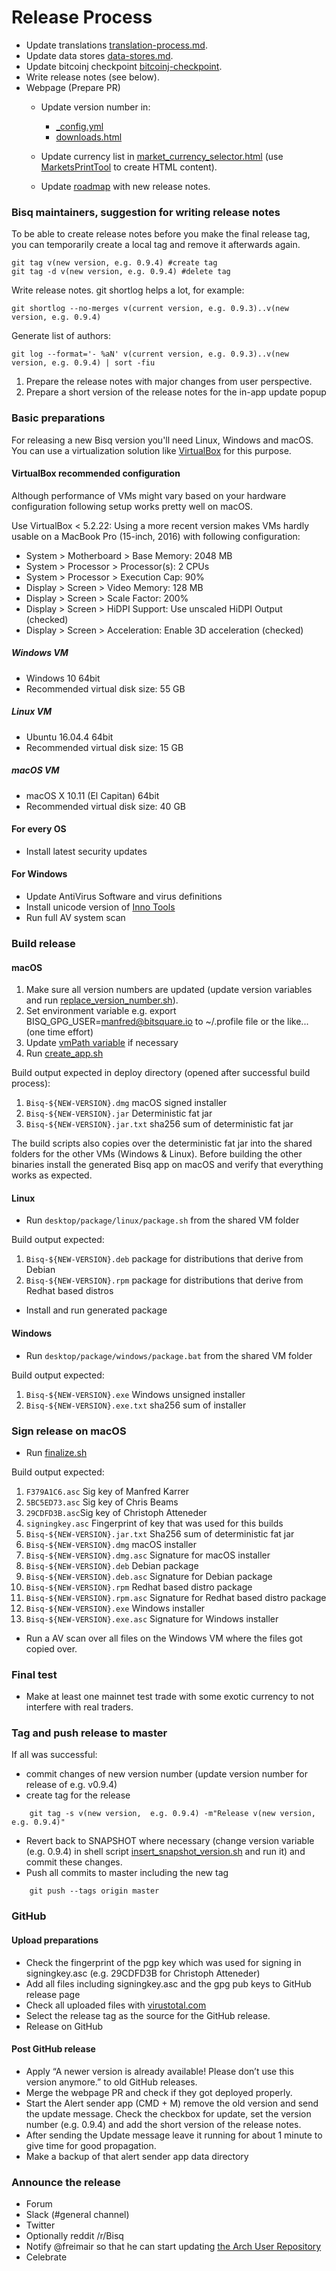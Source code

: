# Release Process

* Update translations [translation-process.md](translation-process.md#synchronising-translations).
* Update data stores [data-stores.md](data-stores.md#update-stores).
* Update bitcoinj checkpoint [bitcoinj-checkpoint](bitcoinj-checkpoint.md#update-checkpoint).
* Write release notes (see below).
* Webpage (Prepare PR)
    * Update version number in:
        * [_config.yml](https://github.com/bisq-network/bisq-website/blob/master/_config.yml)
        * [downloads.html](https://github.com/bisq-network/bisq-website/blob/master/downloads.html)
      
    * Update currency list in [market_currency_selector.html](https://github.com/bisq-network/bisq-website/blob/master/_includes/market_currency_selector.html) (use [MarketsPrintTool](https://github.com/bisq-network/bisq/blob/master/desktop/src/test/java/bisq/desktop/MarketsPrintTool.java)
    to create HTML content).
    * Update [roadmap](https://github.com/bisq-network/bisq-website/blob/master/roadmap.md) with new release notes.
      

### Bisq maintainers, suggestion for writing release notes
To be able to create release notes before you make the final release tag, you can temporarily create a local tag and
remove it afterwards again.

    git tag v(new version, e.g. 0.9.4) #create tag
    git tag -d v(new version, e.g. 0.9.4) #delete tag

Write release notes. git shortlog helps a lot, for example:

    git shortlog --no-merges v(current version, e.g. 0.9.3)..v(new version, e.g. 0.9.4)

Generate list of authors:

    git log --format='- %aN' v(current version, e.g. 0.9.3)..v(new version, e.g. 0.9.4) | sort -fiu
    
1. Prepare the release notes with major changes from user perspective.
2. Prepare a short version of the release notes for the in-app update popup

### Basic preparations
For releasing a new Bisq version you'll need Linux, Windows and macOS.
You can use a virtualization solution like [VirtualBox](https://www.virtualbox.org/wiki/Downloads) for this purpose.

#### VirtualBox recommended configuration
Although performance of VMs might vary based on your hardware configuration following setup works pretty well on macOS.

Use VirtualBox < 5.2.22: Using a more recent version makes VMs hardly usable on a MacBook Pro (15-inch, 2016)
with following configuration:
  * System > Motherboard > Base Memory: 2048 MB
  * System > Processor > Processor(s): 2 CPUs
  * System > Processor > Execution Cap: 90%
  * Display > Screen > Video Memory: 128 MB
  * Display > Screen > Scale Factor: 200%
  * Display > Screen > HiDPI Support: Use unscaled HiDPI Output (checked)
  * Display > Screen > Acceleration: Enable 3D acceleration (checked)

##### Windows VM
* Windows 10 64bit
* Recommended virtual disk size: 55 GB

##### Linux VM
* Ubuntu 16.04.4 64bit
* Recommended virtual disk size: 15 GB

##### macOS VM
* macOS X 10.11 (El Capitan) 64bit
* Recommended virtual disk size: 40 GB

#### For every OS

* Install latest security updates

#### For Windows

* Update AntiVirus Software and virus definitions
* Install unicode version of [Inno Tools](http://www.jrsoftware.org/isdl.php)
* Run full AV system scan

### Build release

#### macOS

1. Make sure all version numbers are updated (update version variables and run [replace_version_number.sh](https://github.com/bisq-network/bisq/blob/master/bisq/desktop/package/macosx/replace_version_number.sh)).
2. Set environment variable e.g. export BISQ_GPG_USER=manfred@bitsquare.io to ~/.profile file or the like... (one time effort)
3. Update [vmPath variable](https://github.com/bisq-network/bisq/blob/b4b5d0bb12c36afbe1aa6611dd8451378df6db8c/desktop/package/macosx/create_app.sh#L42) if necessary
4. Run [create_app.sh](https://github.com/bisq-network/bisq/blob/master/desktop/package/macosx/create_app.sh)

Build output expected in deploy directory (opened after successful build process):
  
  1. `Bisq-${NEW-VERSION}.dmg` macOS signed installer 
  2. `Bisq-${NEW-VERSION}.jar` Deterministic fat jar 
  3. `Bisq-${NEW-VERSION}.jar.txt` sha256 sum of deterministic fat jar 
  
The build scripts also copies over the deterministic fat jar into the shared folders for the other VMs (Windows & Linux).
Before building the other binaries install the generated Bisq app on macOS and verify that everything works as expected.

#### Linux

* Run `desktop/package/linux/package.sh` from the shared VM folder

Build output expected:
  
  1. `Bisq-${NEW-VERSION}.deb` package for distributions that derive from Debian 
  2. `Bisq-${NEW-VERSION}.rpm` package for distributions that derive from Redhat based distros

* Install and run generated package

#### Windows

* Run `desktop/package/windows/package.bat` from the shared VM folder

Build output expected:
  
  1. `Bisq-${NEW-VERSION}.exe` Windows unsigned installer 
  2. `Bisq-${NEW-VERSION}.exe.txt` sha256 sum of installer

### Sign release on macOS

* Run [finalize.sh](https://github.com/bisq-network/bisq/blob/master/bisq/desktop/package/macosx/finalize.sh)

Build output expected:

  1. `F379A1C6.asc` Sig key of Manfred Karrer 
  2. `5BC5ED73.asc` Sig key of Chris Beams 
  3. `29CDFD3B.asc`Sig key of Christoph Atteneder 
  4. `signingkey.asc` Fingerprint of key that was used for this builds 
  5. `Bisq-${NEW-VERSION}.jar.txt` Sha256 sum of deterministic fat jar
  6. `Bisq-${NEW-VERSION}.dmg` macOS installer
  7. `Bisq-${NEW-VERSION}.dmg.asc` Signature for macOS installer
  8. `Bisq-${NEW-VERSION}.deb` Debian package
  9. `Bisq-${NEW-VERSION}.deb.asc` Signature for Debian package
  10. `Bisq-${NEW-VERSION}.rpm` Redhat based distro package
  11. `Bisq-${NEW-VERSION}.rpm.asc` Signature for Redhat based distro package
  12. `Bisq-${NEW-VERSION}.exe` Windows installer
  13. `Bisq-${NEW-VERSION}.exe.asc` Signature for Windows installer
  
 * Run a AV scan over all files on the Windows VM where the files got copied over.
 
### Final test
 
 * Make at least one mainnet test trade with some exotic currency to not interfere with real traders.
 
### Tag and push release to master

If all was successful: 

 * commit changes of new version number (update version number for release of e.g. v0.9.4)
 * create tag for the release
```
    git tag -s v(new version,  e.g. 0.9.4) -m"Release v(new version, e.g. 0.9.4)"
```
 * Revert back to SNAPSHOT where necessary (change version variable (e.g. 0.9.4) in shell script [insert_snapshot_version.sh](https://github.com/bisq-network/bisq/blob/master/desktop/package/macosx/insert_snapshot_version.sh) and run it) and commit these changes.
 * Push all commits to master including the new tag
```
    git push --tags origin master
```

### GitHub

#### Upload preparations

 * Check the fingerprint of the pgp key which was used for signing in signingkey.asc (e.g. 29CDFD3B for Christoph Atteneder)
 * Add all files including signingkey.asc and the gpg pub keys to GitHub release page
 * Check all uploaded files with [virustotal.com](https://www.virustotal.com)
 * Select the release tag as the source for the GitHub release.
 * Release on GitHub

#### Post GitHub release
 * Apply “A newer version is already available! Please don’t use this version anymore.” to old GitHub releases.
 * Merge the webpage PR and check if they got deployed properly.
 * Start the Alert sender app (CMD + M)  remove the old version and send the update message. 
 Check the checkbox for update, set the version number (e.g. 0.9.4) and add the short version of the release notes.
 * After sending the Update message leave it running for about 1 minute to give time for good propagation.
 * Make a backup of that alert sender app data directory

### Announce the release

  * Forum
  * Slack (#general channel)
  * Twitter
  * Optionally reddit /r/Bisq
  * Notify @freimair so that he can start updating [the Arch User Repository](https://aur.archlinux.org/cgit/aur.git/tree/PKGBUILD?h=bisq-git)
  * Celebrate
